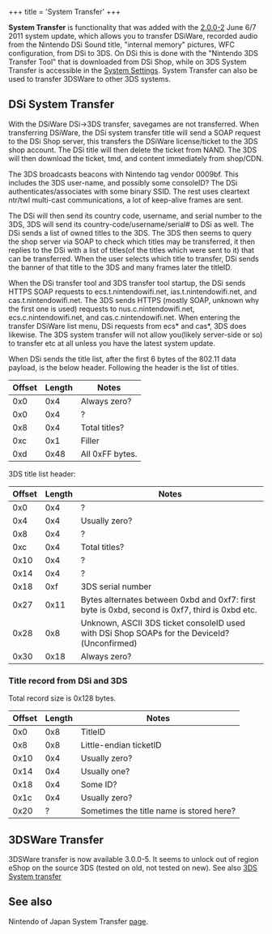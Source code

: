 +++
title = 'System Transfer'
+++

**System Transfer** is functionality that was added with the
[2.0.0-2](2.0.0-2 "wikilink") June 6/7 2011 system update, which allows
you to transfer DSiWare, recorded audio from the Nintendo DSi Sound
title, "internal memory" pictures, WFC configuration, from DSi to 3DS.
On DSi this is done with the "Nintendo 3DS Transfer Tool" that is
downloaded from DSi Shop, while on 3DS System Transfer is accessible in
the [System Settings](System_Settings "wikilink"). System Transfer can
also be used to transfer 3DSWare to other 3DS systems.

## DSi System Transfer

With the DSiWare DSi-\>3DS transfer, savegames are not transferred. When
transferring DSiWare, the DSi system transfer title will send a SOAP
request to the DSi Shop server, this transfers the DSiWare
license/ticket to the 3DS shop account. The DSi title will then delete
the ticket from NAND. The 3DS will then download the ticket, tmd, and
content immediately from shop/CDN.

The 3DS broadcasts beacons with Nintendo tag vendor 0009bf. This
includes the 3DS user-name, and possibly some consoleID? The DSi
authenticates/associates with some binary SSID. The rest uses cleartext
ntr/twl multi-cast communications, a lot of keep-alive frames are sent.

The DSi will then send its country code, username, and serial number to
the 3DS, 3DS will send its country-code/username/serial# to DSi as well.
The DSi sends a list of owned titles to the 3DS. The 3DS then seems to
query the shop server via SOAP to check which titles may be transferred,
it then replies to the DSi with a list of titles(of the titles which
were sent to it) that can be transferred. When the user selects which
title to transfer, DSi sends the banner of that title to the 3DS and
many frames later the titleID.

When the DSi transfer tool and 3DS transfer tool startup, the DSi sends
HTTPS SOAP requests to ecs.t.nintendowifi.net, ias.t.nintendowifi.net,
and cas.t.nintendowifi.net. The 3DS sends HTTPS (mostly SOAP, unknown
why the first one is used) requests to nus.c.nintendowifi.net,
ecs.c.nintendowifi.net, and cas.c.nintendowifi.net. When entering the
transfer DSiWare list menu, DSi requests from ecs\* and cas\*, 3DS does
likewise. The 3DS system transfer will not allow you(likely server-side
or so) to transfer etc at all unless you have the latest system update.

When DSi sends the title list, after the first 6 bytes of the 802.11
data payload, is the below header. Following the header is the list of
titles.

| Offset | Length | Notes           |
|--------|--------|-----------------|
| 0x0    | 0x4    | Always zero?    |
| 0x0    | 0x4    | ?               |
| 0x8    | 0x4    | Total titles?   |
| 0xc    | 0x1    | Filler          |
| 0xd    | 0x48   | All 0xFF bytes. |

3DS title list header:

| Offset | Length | Notes                                                                                          |
|--------|--------|------------------------------------------------------------------------------------------------|
| 0x0    | 0x4    | ?                                                                                              |
| 0x4    | 0x4    | Usually zero?                                                                                  |
| 0x8    | 0x4    | ?                                                                                              |
| 0xc    | 0x4    | Total titles?                                                                                  |
| 0x10   | 0x4    | ?                                                                                              |
| 0x14   | 0x4    | ?                                                                                              |
| 0x18   | 0xf    | 3DS serial number                                                                              |
| 0x27   | 0x11   | Bytes alternates between 0xbd and 0xf7: first byte is 0xbd, second is 0xf7, third is 0xbd etc. |
| 0x28   | 0x8    | Unknown, ASCII 3DS ticket consoleID used with DSi Shop SOAPs for the DeviceId?(Unconfirmed)    |
| 0x30   | 0x18   | Always zero?                                                                                   |

### Title record from DSi and 3DS

Total record size is 0x128 bytes.

| Offset | Length | Notes                                    |
|--------|--------|------------------------------------------|
| 0x0    | 0x8    | TitleID                                  |
| 0x8    | 0x8    | Little-endian ticketID                   |
| 0x10   | 0x4    | Usually zero?                            |
| 0x14   | 0x4    | Usually one?                             |
| 0x18   | 0x4    | Some ID?                                 |
| 0x1c   | 0x4    | Usually zero?                            |
| 0x20   | ?      | Sometimes the title name is stored here? |

## 3DSWare Transfer

3DSWare transfer is now available 3.0.0-5. It seems to unlock out of
region eShop on the source 3DS (tested on old, not tested on new). See
also [3DS System
transfer](http://www.nintendo.com/consumer/systems/3ds/en_na/gi_index.jsp?menu=transfer&submenu=ctr-gi-apps-transfer-what-data)

## See also

Nintendo of Japan System Transfer
[page](http://www.nintendo.co.jp/3ds/support/transfer/index.html).